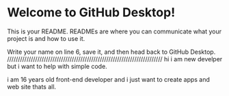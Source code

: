 # Welcome to GitHub Desktop!

This is your README. READMEs are where you can communicate what your project is and how to use it.

Write your name on line 6, save it, and then head back to GitHub Desktop.
////////////////////////////////////////////////////////////////////////
hi i am new develper but i want to help with simple code.

i am 16 years old front-end developer and i just want to create apps and web site thats all.

